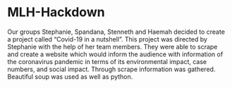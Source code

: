 # MLH-Hackdown
Our groups Stephanie, Spandana, Stenneth and Haemah decided to create a project called “Covid-19 in a nutshell”. This project was directed by Stephanie with the help of her team members. They were able to scrape and create a website which would inform the audience with information of the coronavirus pandemic in terms of its environmental impact, case numbers, and social impact. Through scrape information was gathered. Beautiful soup was used as well as python. 
